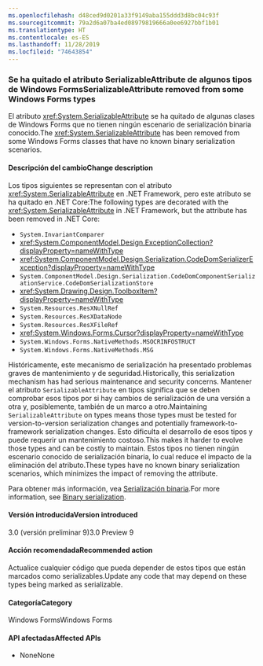 ```yaml
---
ms.openlocfilehash: d48ced9d0201a33f9149aba155ddd3d8bc04c93f
ms.sourcegitcommit: 79a2d6a07ba4ed08979819666a0ee6927bbf1b01
ms.translationtype: HT
ms.contentlocale: es-ES
ms.lasthandoff: 11/28/2019
ms.locfileid: "74643854"
---
```

### <a name="serializableattribute-removed-from-some-windows-forms-types"></a><span data-ttu-id="7c6ce-101">Se ha quitado el atributo SerializableAttribute de algunos tipos de Windows Forms</span><span class="sxs-lookup"><span data-stu-id="7c6ce-101">SerializableAttribute removed from some Windows Forms types</span></span>

<span data-ttu-id="7c6ce-102">El atributo <xref:System.SerializableAttribute> se ha quitado de algunas clases de Windows Forms que no tienen ningún escenario de serialización binaria conocido.</span><span class="sxs-lookup"><span data-stu-id="7c6ce-102">The <xref:System.SerializableAttribute> has been removed from some Windows Forms classes that have no known binary serialization scenarios.</span></span>

#### <a name="change-description"></a><span data-ttu-id="7c6ce-103">Descripción del cambio</span><span class="sxs-lookup"><span data-stu-id="7c6ce-103">Change description</span></span>

<span data-ttu-id="7c6ce-104">Los tipos siguientes se representan con el atributo <xref:System.SerializableAttribute> en .NET Framework, pero este atributo se ha quitado en .NET Core:</span><span class="sxs-lookup"><span data-stu-id="7c6ce-104">The following types are decorated with the <xref:System.SerializableAttribute> in .NET Framework, but the attribute has been removed in .NET Core:</span></span>

- `System.InvariantComparer`
- <xref:System.ComponentModel.Design.ExceptionCollection?displayProperty=nameWithType>
- <xref:System.ComponentModel.Design.Serialization.CodeDomSerializerException?displayProperty=nameWithType>
- `System.ComponentModel.Design.Serialization.CodeDomComponentSerializationService.CodeDomSerializationStore`
- <xref:System.Drawing.Design.ToolboxItem?displayProperty=nameWithType>
- `System.Resources.ResXNullRef`
- `System.Resources.ResXDataNode`
- `System.Resources.ResXFileRef`
- <xref:System.Windows.Forms.Cursor?displayProperty=nameWithType>
- `System.Windows.Forms.NativeMethods.MSOCRINFOSTRUCT`
- `System.Windows.Forms.NativeMethods.MSG`

<span data-ttu-id="7c6ce-105">Históricamente, este mecanismo de serialización ha presentado problemas graves de mantenimiento y de seguridad.</span><span class="sxs-lookup"><span data-stu-id="7c6ce-105">Historically, this serialization mechanism has had serious maintenance and security concerns.</span></span> <span data-ttu-id="7c6ce-106">Mantener el atributo `SerializableAttribute` en tipos significa que se deben comprobar esos tipos por si hay cambios de serialización de una versión a otra y, posiblemente, también de un marco a otro.</span><span class="sxs-lookup"><span data-stu-id="7c6ce-106">Maintaining `SerializableAttribute` on types means those types must be tested for version-to-version serialization changes and potentially framework-to-framework serialization changes.</span></span> <span data-ttu-id="7c6ce-107">Esto dificulta el desarrollo de esos tipos y puede requerir un mantenimiento costoso.</span><span class="sxs-lookup"><span data-stu-id="7c6ce-107">This makes it harder to evolve those types and can be costly to maintain.</span></span> <span data-ttu-id="7c6ce-108">Estos tipos no tienen ningún escenario conocido de serialización binaria, lo cual reduce el impacto de la eliminación del atributo.</span><span class="sxs-lookup"><span data-stu-id="7c6ce-108">These types have no known binary serialization scenarios, which minimizes the impact of removing the attribute.</span></span>

<span data-ttu-id="7c6ce-109">Para obtener más información, vea [Serialización binaria](~/docs/standard/serialization/binary-serialization.md).</span><span class="sxs-lookup"><span data-stu-id="7c6ce-109">For more information, see [Binary serialization](~/docs/standard/serialization/binary-serialization.md).</span></span>

#### <a name="version-introduced"></a><span data-ttu-id="7c6ce-110">Versión introducida</span><span class="sxs-lookup"><span data-stu-id="7c6ce-110">Version introduced</span></span>

<span data-ttu-id="7c6ce-111">3.0 (versión preliminar 9)</span><span class="sxs-lookup"><span data-stu-id="7c6ce-111">3.0 Preview 9</span></span>

#### <a name="recommended-action"></a><span data-ttu-id="7c6ce-112">Acción recomendada</span><span class="sxs-lookup"><span data-stu-id="7c6ce-112">Recommended action</span></span>

<span data-ttu-id="7c6ce-113">Actualice cualquier código que pueda depender de estos tipos que están marcados como serializables.</span><span class="sxs-lookup"><span data-stu-id="7c6ce-113">Update any code that may depend on these types being marked as serializable.</span></span>

#### <a name="category"></a><span data-ttu-id="7c6ce-114">Categoría</span><span class="sxs-lookup"><span data-stu-id="7c6ce-114">Category</span></span>

<span data-ttu-id="7c6ce-115">Windows Forms</span><span class="sxs-lookup"><span data-stu-id="7c6ce-115">Windows Forms</span></span>

#### <a name="affected-apis"></a><span data-ttu-id="7c6ce-116">API afectadas</span><span class="sxs-lookup"><span data-stu-id="7c6ce-116">Affected APIs</span></span>

- <span data-ttu-id="7c6ce-117">None</span><span class="sxs-lookup"><span data-stu-id="7c6ce-117">None</span></span>

<!--

### Affected APIs

- Not detectable via API analysis

-->
